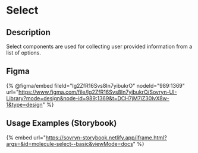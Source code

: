 # Select

## Description

Select components are used for collecting user provided information from a list of options.

## Figma

{% @figma/embed fileId="Ig2ZfR16Svs8In7yibukrO" nodeId="989:1369" url="https://www.figma.com/file/Ig2ZfR16Svs8In7yibukrO/Sovryn-UI-Library?mode=design&node-id=989:1369&t=DCH7jM7iZ30lvX8w-1&type=design" %}

## Usage Examples (Storybook)

{% embed url="https://sovryn-storybook.netlify.app/iframe.html?args=&id=molecule-select--basic&viewMode=docs" %}

&#x20;
